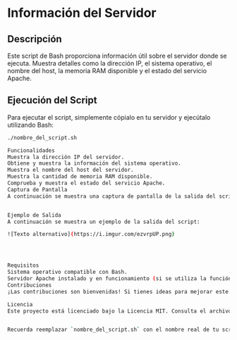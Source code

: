 # Información del Servidor

## Descripción
Este script de Bash proporciona información útil sobre el servidor donde se ejecuta. Muestra detalles como la dirección IP, el sistema operativo, el nombre del host, la memoria RAM disponible y el estado del servicio Apache.

## Ejecución del Script
Para ejecutar el script, simplemente cópialo en tu servidor y ejecútalo utilizando Bash:

```bash
./nombre_del_script.sh

Funcionalidades
Muestra la dirección IP del servidor.
Obtiene y muestra la información del sistema operativo.
Muestra el nombre del host del servidor.
Muestra la cantidad de memoria RAM disponible.
Comprueba y muestra el estado del servicio Apache.
Captura de Pantalla
A continuación se muestra una captura de pantalla de la salida del script:


Ejemplo de Salida
A continuación se muestra un ejemplo de la salida del script:

![Texto alternativo](https://i.imgur.com/ezvrpUP.png)




Requisitos
Sistema operativo compatible con Bash.
Servidor Apache instalado y en funcionamiento (si se utiliza la función de verificación del estado del servicio Apache).
Contribuciones
¡Las contribuciones son bienvenidas! Si tienes ideas para mejorar este script o encuentras algún problema, no dudes en crear un issue o enviar un pull request.

Licencia
Este proyecto está licenciado bajo la Licencia MIT. Consulta el archivo LICENSE para obtener más detalles.


Recuerda reemplazar `nombre_del_script.sh` con el nombre real de tu script. Además, asegúrate de incluir una captura de pantalla (`screenshot.png`) de la salida del script para proporcionar una referencia visual rápida. ¡Espero que esto te ayude! Si necesitas alguna modificación o tienes más preguntas, ¡avísame!
